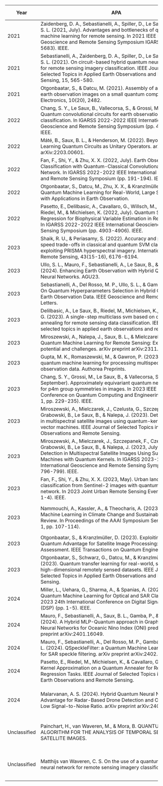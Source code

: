 | Year         | <div style="width:500px">APA</div>                                                                                                                                                                                                                                                                                                                             | <div style="width:100px">Official Link</div>                                                                                                                                                                                                                                                                                                                                                     | <div style="width:100px">arXiv or similar</div>                                                                                                                                                                                                                                                                                                                                                                                                                                                                                                                                                                            |
| ------------ | ------------------------------------------------------------------------------------------------------------------------------------------------------------------------------------------------------------------------------------------------------------------------------------------------------------------------------- | ------------------------------------------------------------------------------------------------------------------------------------------------------------------------------------------------------------------------------------------------------------------------------------------------------------------------------------------------------------------ | -------------------------------------------------------------------------------------------------------------------------------------------------------------------------------------------------------------------------------------------------------------------------------------------------------------------------------------------------------------------------------------------------------------------------------------------------------------------------------------------------------------------------------------------------------------------------------------------------------- |
| 2021         | Zaidenberg, D. A., Sebastianelli, A., Spiller, D., Le Saux, B., & Ullo, S. L. (2021, July). Advantages and bottlenecks of quantum machine learning for remote sensing. In 2021 IEEE International Geoscience and Remote Sensing Symposium IGARSS (pp. 5680-5683). IEEE.                                                         | [https://ieeexplore.ieee.org/abstract/document/9553133](https://ieeexplore.ieee.org/abstract/document/9553133)                                                                                                                                                                                                                                                     | [https://arxiv.org/abs/2101.10657](https://arxiv.org/abs/2101.10657)                                                                                                                                                                                                                                                                                                                                                                                                                                                                                                                                     |
| 2021         | Sebastianelli, A., Zaidenberg, D. A., Spiller, D., Le Saux, B., & Ullo, S. L. (2021). On circuit-based hybrid quantum neural networks for remote sensing imagery classification. IEEE Journal of Selected Topics in Applied Earth Observations and Remote Sensing, 15, 565-580.                                                 | [https://ieeexplore.ieee.org/abstract/document/9647979](https://ieeexplore.ieee.org/abstract/document/9647979)                                                                                                                                                                                                                                                     | [https://arxiv.org/abs/2109.09484](https://arxiv.org/abs/2109.09484)                                                                                                                                                                                                                                                                                                                                                                                                                                                                                                                                     |
| 2021         | Otgonbaatar, S., & Datcu, M. (2021). Assembly of a coreset of earth observation images on a small quantum computer. Electronics, 10(20), 2482.                                                                                                                                                                                  | [https://www.mdpi.com/2079-9292/10/20/2482](https://www.mdpi.com/2079-9292/10/20/2482)                                                                                                                                                                                                                                                                             |                                                                                                                                                                                                                                                                                                                                                                                                                                                                                                                                                                                                          |
| 2022         | Chang, S. Y., Le Saux, B., Vallecorsa, S., & Grossi, M. (2022, July). Quantum convolutional circuits for earth observation image classification. In IGARSS 2022-2022 IEEE International Geoscience and Remote Sensing Symposium (pp. 4907-4910). IEEE.                                                                          | [https://ieeexplore.ieee.org/abstract/document/9883992](https://ieeexplore.ieee.org/abstract/document/9883992)                                                                                                                                                                                                                                                     |                                                                                                                                                                                                                                                                                                                                                                                                                                                                                                                                                                                                          |
| 2022         | Máté, B., Saux, B. L., & Henderson, M. (2022). Beyond Ansatze: Learning Quantum Circuits as Unitary Operators. arXiv preprint arXiv:2203.00601.                                                                                                                                                                                 | [https://ieeexplore.ieee.org/abstract/document/9883949](https://ieeexplore.ieee.org/abstract/document/9883949)                                                                                                                                                                                                                                                     |                                                                                                                                                                                                                                                                                                                                                                                                                                                                                                                                                                                                          |
| 2022         | Fan, F., Shi, Y., & Zhu, X. X. (2022, July). Earth Observation Data Classification with Quantum-Classical Convolutional Neural Network. In IGARSS 2022-2022 IEEE International Geoscience and Remote Sensing Symposium (pp. 191-194). IEEE.                                                                                     |                                                                                                                                                                                                                                                                                                                                                                    | [https://elib.dlr.de/188906/](https://elib.dlr.de/188906/)                                                                                                                                                                                                                                                                                                                                                                                                                                                                                                                                               |
| 2022         | Otgonbaatar, S., Datcu, M., Zhu, X. X., & Kranzlmüller, D. (2022). Quantum Machine Learning for Real-World, Large Scale Datasets with Applications in Earth Observation.                                                                                                                                                        | [https://ieeexplore.ieee.org/abstract/document/9883963](https://ieeexplore.ieee.org/abstract/document/9883963)                                                                                                                                                                                                                                                     | [https://juser.fz-juelich.de/record/909756/files/IGARSS_2022_Quantum_SVR.pdf](https://juser.fz-juelich.de/record/909756/files/IGARSS_2022_Quantum_SVR.pdf)                                                                                                                                                                                                                                                                                                                                                                                                                                               |
| 2022         | Pasetto, E., Delilbasic, A., Cavallaro, G., Willsch, M., Melgani, F., Riedel, M., & Michielsen, K. (2022, July). Quantum Support Vector Regression for Biophysical Variable Estimation in Remote Sensing. In IGARSS 2022-2022 IEEE International Geoscience and Remote Sensing Symposium (pp. 4903-4906). IEEE.                 | [https://www.tandfonline.com/doi/full/10.1080/01431161.2022.2061877?casa_token=BYiXOf8srkgAAAAA%3Ayy57lubjyTDyZyZqntTLy09R2hohIAbhvI53eEk8G0hczetgjfQA5Yo6IhbSMKOn2RnRxZkjCvIdPw](https://www.tandfonline.com/doi/full/10.1080/01431161.2022.2061877?casa_token=BYiXOf8srkgAAAAA%3Ayy57lubjyTDyZyZqntTLy09R2hohIAbhvI53eEk8G0hczetgjfQA5Yo6IhbSMKOn2RnRxZkjCvIdPw) |                                                                                                                                                                                                                                                                                                                                                                                                                                                                                                                                                                                                          |
| 2023         | Shaik, R. U., & Periasamy, S. (2022). Accuracy and processing speed trade-offs in classical and quantum SVM classifier exploiting PRISMA hyperspectral imagery. International Journal of Remote Sensing, 43(15-16), 6176-6194.                                                                                                  |                                                                                                                                                                                                                                                                                                                                                                    |                                                                                                                                                                                                                                                                                                                                                                                                                                                                                                                                                                                                          |
| 2023         | Ullo, S. L., Mauro, F., Sebastianelli, A., Le Saux, B., & Gamba, P. E. (2024). Enhancing Earth Observation with Hybrid Quantum Neural Networks. AGU23.                                                                                                                                                                          | [https://ieeexplore.ieee.org/abstract/document/10229198](https://ieeexplore.ieee.org/abstract/document/10229198)                                                                                                                                                                                                                                                   | [https://www.techrxiv.org/doi/full/10.36227/techrxiv.22001828.v1](https://www.techrxiv.org/doi/full/10.36227/techrxiv.22001828.v1)                                                                                                                                                                                                                                                                                                                                                                                                                                                                       |
| 2023         | Sebastianelli, A., Del Rosso, M. P., Ullo, S. L., & Gamba, P. (2023). On Quantum Hyperparameters Selection in Hybrid Classifiers for Earth Observation Data. IEEE Geoscience and Remote Sensing Letters.                                                                                                                        | [https://ieeexplore.ieee.org/abstract/document/10329968](https://ieeexplore.ieee.org/abstract/document/10329968)                                                                                                                                                                                                                                                   | [https://arxiv.org/abs/2303.11705](https://arxiv.org/abs/2303.11705)                                                                                                                                                                                                                                                                                                                                                                                                                                                                                                                                     |
| 2023         | Delilbasic, A., Le Saux, B., Riedel, M., Michielsen, K., & Cavallaro, G. (2023). A single-step multiclass svm based on quantum annealing for remote sensing data classification. IEEE journal of selected topics in applied earth observations and remote sensing.                                                              |                                                                                                                                                                                                                                                                                                                                                                    | [https://arxiv.org/abs/2311.07626](https://arxiv.org/abs/2311.07626)                                                                                                                                                                                                                                                                                                                                                                                                                                                                                                                                     |
| 2023         | Miroszewski, A., Nalepa, J., Saux, B. L., & Mielczarek, J. (2023). Quantum Machine Learning for Remote Sensing: Exploring potential and challenges. arXiv preprint arXiv:2311.07626.                                                                                                                                            |                                                                                                                                                                                                                                                                                                                                                                    | [https://www.techrxiv.org/doi/full/10.36227/techrxiv.21898902.v1](https://www.techrxiv.org/doi/full/10.36227/techrxiv.21898902.v1)                                                                                                                                                                                                                                                                                                                                                                                                                                                                       |
| 2023         | Gupta, M. K., Romaszewski, M., & Gawron, P. (2023). Potential of quantum machine learning for processing multispectral Earth observation data. Authorea Preprints.                                                                                                                                                              | [https://ieeexplore.ieee.org/abstract/document/10313654](https://ieeexplore.ieee.org/abstract/document/10313654)                                                                                                                                                                                                                                                   | [https://arxiv.org/abs/2310.02323](https://arxiv.org/abs/2310.02323)                                                                                                                                                                                                                                                                                                                                                                                                                                                                                                                                     |
| 2023         | Chang, S. Y., Grossi, M., Le Saux, B., & Vallecorsa, S. (2023, September). Approximately equivariant quantum neural network for p4m group symmetries in images. In 2023 IEEE International Conference on Quantum Computing and Engineering (QCE) (Vol. 1, pp. 229-235). IEEE.                                                   | [https://ieeexplore.ieee.org/abstract/document/10214376](https://ieeexplore.ieee.org/abstract/document/10214376)                                                                                                                                                                                                                                                   | [https://arxiv.org/abs/2302.08270](https://arxiv.org/abs/2302.08270)                                                                                                                                                                                                                                                                                                                                                                                                                                                                                                                                     |
| 2023         | Miroszewski, A., Mielczarek, J., Czelusta, G., Szczepanek, F., Grabowski, B., Le Saux, B., & Nalepa, J. (2023). Detecting clouds in multispectral satellite images using quantum-kernel support vector machines. IEEE Journal of Selected Topics in Applied Earth Observations and Remote Sensing.                              | [https://ieeexplore.ieee.org/abstract/document/10282416](https://ieeexplore.ieee.org/abstract/document/10282416)                                                                                                                                                                                                                                                   | [https://arxiv.org/abs/2307.07281](https://arxiv.org/abs/2307.07281)                                                                                                                                                                                                                                                                                                                                                                                                                                                                                                                                     |
| 2023         | Miroszewski, A., Mielczarek, J., Szczepanek, F., Czelusta, G., Grabowski, B., Le Saux, B., & Nalepa, J. (2023, July). Cloud Detection in Multispectral Satellite Images Using Support Vector Machines with Quantum Kernels. In IGARSS 2023-2023 IEEE International Geoscience and Remote Sensing Symposium (pp. 796-799). IEEE. | [https://ieeexplore.ieee.org/abstract/document/10144213](https://ieeexplore.ieee.org/abstract/document/10144213)                                                                                                                                                                                                                                                   |                                                                                                                                                                                                                                                                                                                                                                                                                                                                                                                                                                                                          |
| 2023         | Fan, F., Shi, Y., & Zhu, X. X. (2023, May). Urban land cover classification from Sentinel-2 images with quantum-classical network. In 2023 Joint Urban Remote Sensing Event (JURSE) (pp. 1-4). IEEE.                                                                                                                            | [https://ojs.aaai.org/index.php/AAAI-SS/article/view/27657](https://ojs.aaai.org/index.php/AAAI-SS/article/view/27657)                                                                                                                                                                                                                                             | [https://arxiv.org/abs/2310.09162](https://arxiv.org/abs/2310.09162)                                                                                                                                                                                                                                                                                                                                                                                                                                                                                                                                     |
| 2023         | Nammouchi, A., Kassler, A., & Theocharis, A. (2023). Quantum Machine Learning in Climate Change and Sustainability: A Short Review. In Proceedings of the AAAI Symposium Series (Vol. 2, No. 1, pp. 107-114).                                                                                                                   | [https://ieeexplore.ieee.org/abstract/document/10339907](https://ieeexplore.ieee.org/abstract/document/10339907)                                                                                                                                                                                                                                                   | [https://www.researchgate.net/profile/Soronzonbold-Otgonbaatar/publication/375672255_Exploiting_the_Quantum_Advantage_for_Satellite_Image_Processing_Review_and_Assessment/links/6555eae33fa26f66f406324f/Exploiting-the-Quantum-Advantage-for-Satellite-Image-Processing-Review-and-Assessment.pdf](https://www.researchgate.net/profile/Soronzonbold-Otgonbaatar/publication/375672255_Exploiting_the_Quantum_Advantage_for_Satellite_Image_Processing_Review_and_Assessment/links/6555eae33fa26f66f406324f/Exploiting-the-Quantum-Advantage-for-Satellite-Image-Processing-Review-and-Assessment.pdf) |
| 2023         | Otgonbaatar, S., & Kranzlmüller, D. (2023). Exploiting the Quantum Advantage for Satellite Image Processing: Review and Assessment. IEEE Transactions on Quantum Engineering.                                                                                                                                                   | [https://ieeexplore.ieee.org/abstract/document/10253962](https://ieeexplore.ieee.org/abstract/document/10253962)                                                                                                                                                                                                                                                   | [https://arxiv.org/abs/2209.07799](https://arxiv.org/abs/2209.07799)                                                                                                                                                                                                                                                                                                                                                                                                                                                                                                                                     |
| 2023         | Otgonbaatar, S., Schwarz, G., Datcu, M., & Kranzlmüller, D. (2023). Quantum transfer learning for real-world, small, and high-dimensional remotely sensed datasets. IEEE Journal of Selected Topics in Applied Earth Observations and Remote Sensing.                                                                           | [https://ieeexplore.ieee.org/abstract/document/10167979](https://ieeexplore.ieee.org/abstract/document/10167979)                                                                                                                                                                                                                                                   |                                                                                                                                                                                                                                                                                                                                                                                                                                                                                                                                                                                                          |
| 2024         | Miller, L., Uehara, G., Sharma, A., & Spanias, A. (2023, June). Quantum Machine Learning for Optical and SAR Classification. In 2023 24th International Conference on Digital Signal Processing (DSP) (pp. 1-5). IEEE.                                                                                                          |                                                                                                                                                                                                                                                                                                                                                                    | [https://arxiv.org/abs/2401.16049](https://arxiv.org/abs/2401.16049)                                                                                                                                                                                                                                                                                                                                                                                                                                                                                                                                     |
| 2024         | Mauro, F., Sebastianelli, A., Saux, B. L., Gamba, P., & Ullo, S. L. (2024). A Hybrid MLP-Quantum approach in Graph Convolutional Neural Networks for Oceanic Nino Index (ONI) prediction. arXiv preprint arXiv:2401.16049.                                                                                                      |                                                                                                                                                                                                                                                                                                                                                                    | [https://arxiv.org/abs/2402.01235](https://arxiv.org/abs/2402.01235)                                                                                                                                                                                                                                                                                                                                                                                                                                                                                                                                     |
| 2024         | Mauro, F., Sebastianelli, A., Del Rosso, M. P., Gamba, P., & Ullo, S. L. (2024). QSpeckleFilter: a Quantum Machine Learning approach for SAR speckle filtering. arXiv preprint arXiv:2402.01235.                                                                                                                                | [https://ieeexplore.ieee.org/abstract/document/10381792](https://ieeexplore.ieee.org/abstract/document/10381792)                                                                                                                                                                                                                                                   | [https://www.techrxiv.org/doi/full/10.36227/techrxiv.22794146.v1](https://www.techrxiv.org/doi/full/10.36227/techrxiv.22794146.v1)                                                                                                                                                                                                                                                                                                                                                                                                                                                                       |
| 2024         | Pasetto, E., Riedel, M., Michielsen, K., & Cavallaro, G. (2024). Kernel Approximation on a Quantum Annealer for Remote Sensing Regression Tasks. IEEE Journal of Selected Topics in Applied Earth Observations and Remote Sensing.                                                                                              |                                                                                                                                                                                                                                                                                                                                                                    | [https://arxiv.org/abs/2403.02080](https://arxiv.org/abs/2403.02080)                                                                                                                                                                                                                                                                                                                                                                                                                                                                                                                                     |
| 2024 | Malarvanan, A. S. (2024). Hybrid Quantum Neural Network Advantage for Radar-Based Drone Detection and Classification in Low Signal-to-Noise Ratio. arXiv preprint arXiv:2403.02080.                                                                                                                                             |                                                                                                                                                                                                                                                                                                                                                                    | [https://www.researchgate.net/profile/Matthijs-Van-Waveren/publication/378796625_Quantum_Algorithm_for_the_Analysis_of_Temporal_Sequences_of_Satellite_Images/links/65e9f1fa37f1f90467d83728/Quantum-Algorithm-for-the-Analysis-of-Temporal-Sequences-of-Satellite-Images.pdf](https://www.researchgate.net/profile/Matthijs-Van-Waveren/publication/378796625_Quantum_Algorithm_for_the_Analysis_of_Temporal_Sequences_of_Satellite_Images/links/65e9f1fa37f1f90467d83728/Quantum-Algorithm-for-the-Analysis-of-Temporal-Sequences-of-Satellite-Images.pdf)                                             |
| Unclassified | Painchart, H., van Waveren, M., & Mora, B. QUANTUM ALGORITHM FOR THE ANALYSIS OF TEMPORAL SEQUENCES OF SATELLITE IMAGES.                                                                                                                                                                                                        |                                                                                                                                                                                                                                                                                                                                                                    | [https://www.researchgate.net/profile/Matthijs-Van-Waveren/publication/361053603_On_the_Use_of_a_Quantum_Convolutional_Neural_Network_for_Remote_Sensing_Imagery/links/6299e32f55273755ebcf2ad6/On-the-Use-of-a-Quantum-Convolutional-Neural-Network-for-Remote-Sensing-Imagery.pdf](https://www.researchgate.net/profile/Matthijs-Van-Waveren/publication/361053603_On_the_Use_of_a_Quantum_Convolutional_Neural_Network_for_Remote_Sensing_Imagery/links/6299e32f55273755ebcf2ad6/On-the-Use-of-a-Quantum-Convolutional-Neural-Network-for-Remote-Sensing-Imagery.pdf)                                 |
| Unclassified | Matthijs van Waveren, C. S. On the use of a quantum convolutional neural network for remote sensing imagery classification.                                                                                                                                                                                                     |                                                                                                                                                                                                                                                                                                                                                                    | [https://www.researchgate.net/profile/Matthijs-Van-Waveren/publication/374661760_Quantum_Contrastive_Learning_for_Semantic_Segmentation_of_Remote_Sensing_Images/links/6528246d82fd2a6bab8b14f9/Quantum-Contrastive-Learning-for-Semantic-Segmentation-of-Remote-Sensing-Images.pdf](https://www.researchgate.net/profile/Matthijs-Van-Waveren/publication/374661760_Quantum_Contrastive_Learning_for_Semantic_Segmentation_of_Remote_Sensing_Images/links/6528246d82fd2a6bab8b14f9/Quantum-Contrastive-Learning-for-Semantic-Segmentation-of-Remote-Sensing-Images.pdf)                                 |